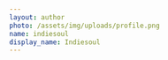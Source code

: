 ```yaml
---
layout: author
photo: /assets/img/uploads/profile.png
name: indiesoul
display_name: Indiesoul
---
```


